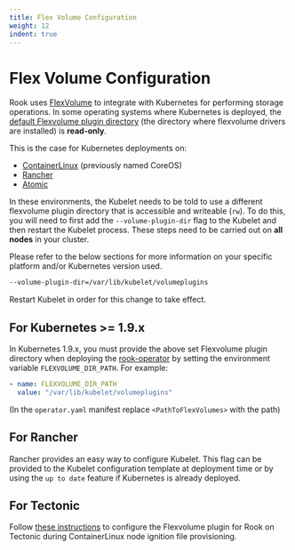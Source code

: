 ```yaml
---
title: Flex Volume Configuration
weight: 12
indent: true
---
```

# Flex Volume Configuration
Rook uses [FlexVolume](https://github.com/kubernetes/community/blob/master/contributors/devel/flexvolume.md) to integrate with Kubernetes for performing storage operations. In some operating systems where Kubernetes is deployed, the [default Flexvolume plugin directory](https://github.com/kubernetes/community/blob/master/contributors/devel/flexvolume.md#prerequisites) (the directory where flexvolume drivers are installed) is **read-only**.

This is the case for Kubernetes deployments on:
* [ContainerLinux](https://coreos.com/os/docs/latest/) (previously named CoreOS)
* [Rancher](http://rancher.com/)
* [Atomic](https://www.projectatomic.io/)

In these environments, the Kubelet needs to be told to use a different flexvolume plugin directory that is accessible and writeable (`rw`).
To do this, you will need to first add the `--volume-plugin-dir` flag to the Kubelet and then restart the Kubelet process.
These steps need to be carried out on **all nodes** in your cluster.

Please refer to the below sections for more information on your specific platform and/or Kubernetes version used.

```bash
--volume-plugin-dir=/var/lib/kubelet/volumeplugins
```
Restart Kubelet in order for this change to take effect.

## For Kubernetes >= 1.9.x
In Kubernetes 1.9.x, you must provide the above set Flexvolume plugin directory when deploying the [rook-operator](/cluster/examples/kubernetes/ceph/operator.yaml) by setting the environment variable `FLEXVOLUME_DIR_PATH`. For example:
```yaml
- name: FLEXVOLUME_DIR_PATH
  value: "/var/lib/kubelet/volumeplugins"
```
(In the `operator.yaml` manifest replace `<PathToFlexVolumes>` with the path)


## For Rancher
Rancher provides an easy way to configure Kubelet. This flag can be provided to the Kubelet configuration template at deployment time or by using the `up to date` feature if Kubernetes is already deployed.

## For Tectonic
Follow [these instructions](tectonic.md) to configure the Flexvolume plugin for Rook on Tectonic during ContainerLinux node ignition file provisioning.
